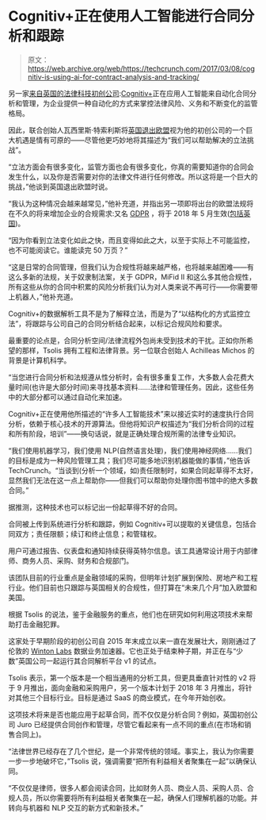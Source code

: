 # Cognitiv+正在使用人工智能进行合同分析和跟踪

> 原文：<https://web.archive.org/web/https://techcrunch.com/2017/03/08/cognitiv-is-using-ai-for-contract-analysis-and-tracking/>

另一家[来自英国的法律科技初创公司](https://web.archive.org/web/20230327133118/https://techcrunch.com/2017/01/17/juro-gets-750k-to-optimize-sales-contract-workflow/):[Cognitiv+](https://web.archive.org/web/20230327133118/http://www.cognitivplus.com/)正在应用人工智能来自动化合同分析和管理，为企业提供一种自动化的方式来掌控法律风险、义务和不断变化的监管格局。

因此，联合创始人瓦西里斯·特索利斯将[英国退出欧盟](https://web.archive.org/web/20230327133118/https://techcrunch.com/2016/12/18/wtf-is-brexit/)视为他的初创公司的一个巨大机遇是情有可原的——尽管他更巧妙地将其描述为“我们可以帮助解决的立法挑战”。

“立法方面会有很多变化，监管方面也会有很多变化，你真的需要知道你的合同会发生什么，以及你是否需要对你的法律文件进行任何修改。所以这将是一个巨大的挑战，”他谈到英国退出欧盟时说。

“我认为这种情况会越来越常见，”他补充道，并指出另一项即将出台的欧盟法规将在不久的将来增加企业的合规需求:又名 [GDPR](https://web.archive.org/web/20230327133118/https://techcrunch.com/2015/12/16/gdpr-agreed/) ，将于 2018 年 5 月生效([包括英国](https://web.archive.org/web/20230327133118/https://techcrunch.com/2017/02/01/on-data-protection-brexit-means-mirroring-eu-rules-confirms-uk-minister/))。

“因为你看到立法变化如此之快，而且变得如此之大，以至于实际上不可能监控，也不可能阅读它。谁能读完 50 万页？”

“这是日常的合同管理，但我们认为合规性将越来越严格，也将越来越困难——有这么多新的法规，关于奴隶制法案，关于 GDPR，MiFid II 和这么多其他合规性，所有这些从你的合同中积累的风险分析我们认为对人类来说不再可行——你需要带上机器人，”他补充道。

Cognitiv+的数据解析工具不是为了解释立法，而是为了“以结构化的方式监控立法”，将跟踪与公司自己的合同分析结合起来，以标记合规风险和要求。

最重要的论点是，合同分析空间/法律流程外包尚未受到技术的干扰。正如你所希望的那样，Tsolis 拥有工程和法律背景。另一位联合创始人 Achilleas Michos 的背景是计算机科学。

“当您进行合同分析和法规遵从性分析时，会有很多重复工作，大多数人会花费大量时间(也许是大部分时间)来寻找基本资料……法律和管理任务。因此，这些任务中的大部分都可以通过自动化来加速。

Cognitiv+正在使用他所描述的“许多人工智能技术”来以接近实时的速度执行合同分析，依赖于核心技术的开源算法。但他将知识产权描述为“我们分析合同的过程和所有阶段，培训”——换句话说，就是正确处理合规所需的法律专业知识。

“我们使用机器学习，我们使用 NLP(自然语言处理)，我们使用神经网络……我们的目标是成为一种风险管理工具；我们尽可能多地识别机器能做的事情，”他告诉 TechCrunch。“当谈到(分析一个领域，如)责任限制时，如果合同起草得不太好，显然我们无法在这一点上帮助你——但我们可以帮助你处理你图书馆中的绝大多数合同。”

据推测，这种技术也可以标记出一份起草得不好的合同。

合同被上传到系统进行分析和跟踪，例如 Cognitiv+可以提取的关键信息，包括合同双方；责任限额；续订和终止信息；和管辖权。

用户可通过报告、仪表盘和通知持续获得英特尔信息。该工具通常设计用于内部律师、商务人员、采购、财务和合规部门。

该团队目前的行业重点是金融领域的采购，但明年计划扩展到保险、房地产和工程行业。他们目前也只跟踪与英国相关的合规性，但打算在“未来几个月”加入欧盟和美国。

根据 Tsolis 的说法，鉴于金融服务的重点，他们也在研究如何利用这项技术来帮助打击金融犯罪。

这家处于早期阶段的初创公司自 2015 年末成立以来一直在发展壮大，刚刚通过了伦敦的 [Winton Labs](https://web.archive.org/web/20230327133118/http://www.wintonlabs.com/) 数据业务加速器。它也正处于结束种子期，并正在与“少数”英国公司一起运行其合同解析平台 v1 的试点。

Tsolis 表示，第一个版本是一个相当通用的分析工具，但更具垂直针对性的 v2 将于 9 月推出，面向金融和采购用户，另一个版本计划于 2018 年 3 月推出，将针对其他三个目标行业。目标是通过 SaaS 的商业模式，在今年开始创收。

这项技术将来是否也能应用于起草合同，而不仅仅是分析合同？例如，英国初创公司 Juro 已经提供合同创作和管理，尽管它看起来有一点不同的重点(在市场和销售合同上)。

“法律世界已经存在了几个世纪，是一个非常传统的领域。事实上，我认为你需要一步一步地破坏它，”Tsolis 说，强调需要“把所有利益相关者聚集在一起”以确保认同。

“不仅仅是律师，很多人都会阅读合同，比如财务人员、商业人员、采购人员、合规人员，所以你需要将所有利益相关者聚集在一起，确保人们理解机器的功能。并转向与机器和 NLP 交互的新方式和新技术。”